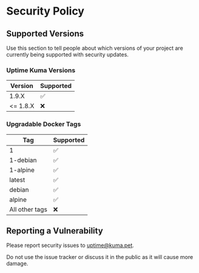 # Security Policy

## Supported Versions

Use this section to tell people about which versions of your project are
currently being supported with security updates.

### Uptime Kuma Versions

| Version | Supported          |
| ------- | ------------------ |
| 1.9.X  | :white_check_mark: |
| <= 1.8.X  | ❌ |

### Upgradable Docker Tags

| Tag | Supported          |
| ------- | ------------------ |
| 1 | :white_check_mark: |
| 1-debian | :white_check_mark: |
| 1-alpine | :white_check_mark: |
| latest | :white_check_mark: |
| debian | :white_check_mark: |
| alpine | :white_check_mark: |
| All other tags  | ❌ |

## Reporting a Vulnerability

Please report security issues to uptime@kuma.pet.

Do not use the issue tracker or discuss it in the public as it will cause more damage.
